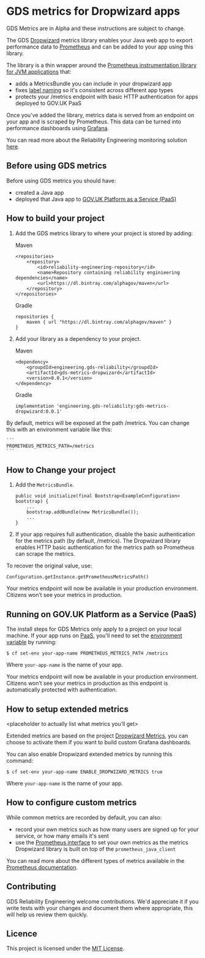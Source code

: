 # GDS metrics for Dropwizard apps

GDS Metrics are in Alpha and these instructions are subject to change.

The GDS [Dropwizard][] metrics library enables your Java web app to export performance data to [Prometheus][] and can be added to your app using this library. 

The library is a thin wrapper around the [Prometheus instrumentation library for JVM applications][] that:

* adds a MetricsBundle you can include in your dropwizard app
* fixes [label naming][] so it's consistent across different app types
* protects your /metrics endpoint with basic HTTP authentication for apps deployed to GOV.UK PaaS 

Once you’ve added the library, metrics data is served from an endpoint on your app and is scraped by Prometheus. This data can be turned into performance dashboards using [Grafana][].

You can read more about the Reliability Engineering monitoring solution [here][].

## Before using GDS metrics

Before using GDS metrics you should have:

* created a Java app
* deployed that Java app to [GOV.UK Platform as a Service (PaaS)][]

## How to build your project

1. Add the GDS metrics library to where your project is stored by adding:

    Maven
    ```
    <repositories>
        <repository>
            <id>reliability-engineering-repository</id>
            <name>Repository containing reliability enginieering dependencies</name>
            <url>https://dl.bintray.com/alphagov/maven</url>
        </repository>
    </repositories>
    ```

    Gradle
    ```
    repositories {
        maven { url "https://dl.bintray.com/alphagov/maven" }
    }
    ```

2. Add your library as a dependency to your project.

    Maven
    ```
    <dependency>
        <groupdId>engineering.gds-reliability</groupdId>
        <artifactId>gds-metrics-dropwizard</artifactId>
        <version>0.0.1</version>
    </dependency>
    ```

    Gradle
    ```
    implementation 'engineering.gds-reliability:gds-metrics-dropwizard:0.0.1'
    ```

By default, metrics will be exposed at the path /metrics. You can change this with an environment variable like this:

    ```
    PROMETHEUS_METRICS_PATH=/metrics
    ```

## How to Change your project

1. Add the `MetricsBundle`.
    ```
    public void initialize(final Bootstrap<ExampleConfiguration> bootstrap) {
        ...
        bootstrap.addBundle(new MetricsBundle());
        ...
    }
    ```

2. If your app requires full authentication, disable the basic authentication for the metrics path (by default, /metrics). The Dropwizard library enables HTTP basic authentication for the metrics path so Prometheus can scrape the metrics.

To recover the original value, use:

`Configuration.getInstance.getPrometheusMetricsPath()`

Your metrics endpoint will now be available in your production environment. Citizens won’t see your metrics in production.

## Running on GOV.UK Platform as a Service (PaaS)

The install steps for GDS Metrics only apply to a project on your local machine. If your app runs on [PaaS][], you'll need to set the [environment variable][] by running:

```
$ cf set-env your-app-name PROMETHEUS_METRICS_PATH /metrics
```

Where `your-app-name` is the name of your app.

Your metrics endpoint will now be available in your production environment. Citizens won’t see your metrics in production as this endpoint is automatically protected with authentication.

## How to setup extended metrics

<placeholder to actually list what metrics you’ll get>

Extended metrics are based on the project [Dropwizard Metrics][], you can choose to activate them if you want to build custom Grafana dashboards.

You can also enable Dropwizard extended metrics by running this command:

```
$ cf set-env your-app-name ENABLE_DROPWIZARD_METRICS true
```

Where `your-app-name` is the name of your app.

## How to configure custom metrics

While common metrics are recorded by default, you can also:

* record your own metrics such as how many users are signed up for your service, or how many emails it's sent
* use the [Prometheus interface][] to set your own metrics as the metrics Dropwizard library is built on top of the `prometheus_java_client`

You can read more about the different types of metrics available in the [Prometheus documentation][].

## Contributing

GDS Reliability Engineering welcome contributions. We'd appreciate it if you write tests with your changes and document them where appropriate, this will help us review them quickly.

## Licence

This project is licensed under the [MIT License][].



[Dropwizard]: http://www.dropwizard.io/
[Prometheus]: https://prometheus.io/
[Grafana]: https://grafana.com/
[here]: https://reliability-engineering.cloudapps.digital/#reliability-engineering
[GOV.UK Platform as a Service (PaaS)]: https://www.cloud.service.gov.uk/
[Gradle]: https://gradle.org/
[Maven]: https://maven.apache.org/
[PaaS]: https://www.cloud.service.gov.uk/
[environment variable]: https://docs.cloud.service.gov.uk/#environment-variables
[Dropwizard Metrics]: http://metrics.dropwizard.io/
[Prometheus interface]: https://github.com/prometheus/client_java#instrumenting
[Prometheus documentation]: https://prometheus.io/docs/concepts/metric_types/
[MIT License]: https://github.com/alphagov/gds_metrics_dropwizard/blob/master/LICENSE
[Prometheus instrumentation library for JVM applications]: https://github.com/prometheus/client_java
[label naming]: https://prometheus.io/docs/practices/naming/#labels
